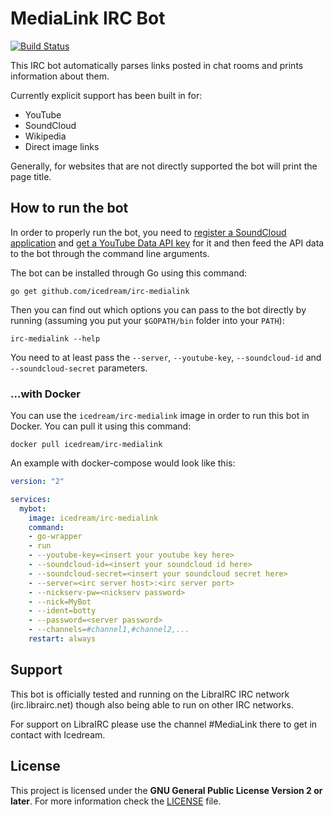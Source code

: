 # MediaLink IRC Bot

[![Build Status](https://travis-ci.org/icedream/irc-medialink.svg?branch=master)](https://travis-ci.org/icedream/irc-medialink)

This IRC bot automatically parses links posted in chat rooms and prints information about them.

Currently explicit support has been built in for:

- YouTube
- SoundCloud
- Wikipedia
- Direct image links

Generally, for websites that are not directly supported the bot will print the page title.

## How to run the bot

In order to properly run the bot, you need to [register a SoundCloud application](http://soundcloud.com/you/apps/new) and [get a YouTube Data API key](https://console.developers.google.com/apis/api/youtube/overview) for it and then feed the API data to the bot through the command line arguments.

The bot can be installed through Go using this command:

	go get github.com/icedream/irc-medialink

Then you can find out which options you can pass to the bot directly by running (assuming you put your `$GOPATH/bin` folder into your `PATH`):

	irc-medialink --help

You need to at least pass the `--server`, `--youtube-key`, `--soundcloud-id` and `--soundcloud-secret` parameters.

### ...with Docker

You can use the `icedream/irc-medialink` image in order to run this bot in Docker. You can pull it using this command:

	docker pull icedream/irc-medialink

An example with docker-compose would look like this:

```yaml
version: "2"

services:
  mybot:
    image: icedream/irc-medialink
    command:
    - go-wrapper
    - run
    - --youtube-key=<insert your youtube key here>
    - --soundcloud-id=<insert your soundcloud id here>
    - --soundcloud-secret=<insert your soundcloud secret here>
    - --server=<irc server host>:<irc server port>
    - --nickserv-pw=<nickserv password>
    - --nick=MyBot
    - --ident=botty
    - --password=<server password>
    - --channels=#channel1,#channel2,...
    restart: always
```

## Support

This bot is officially tested and running on the LibraIRC IRC network (irc.librairc.net) though also being able to run on other IRC networks.

For support on LibraIRC please use the channel #MediaLink there to get in contact with Icedream.

## License

This project is licensed under the **GNU General Public License Version 2 or later**. For more information check the [LICENSE](LICENSE) file.

